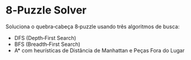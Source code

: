 # 8‑Puzzle Solver

Soluciona o quebra‑cabeça 8‑puzzle usando três algoritmos de busca:
- DFS (Depth‑First Search)
- BFS (Breadth‑First Search)
- A* com heurísticas de Distância de Manhattan e Peças Fora do Lugar